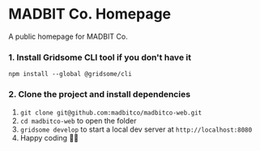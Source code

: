 # MADBIT Co. Homepage

A public homepage for MADBIT Co.

### 1. Install Gridsome CLI tool if you don't have it

`npm install --global @gridsome/cli`

### 2. Clone the project and install dependencies

1. `git clone git@github.com:madbitco/madbitco-web.git`
2. `cd madbitco-web` to open the folder
3. `gridsome develop` to start a local dev server at `http://localhost:8080`
4. Happy coding 🎉🙌
